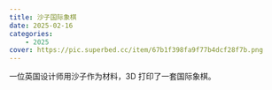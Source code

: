 ```yaml
---
title: 沙子国际象棋
date: 2025-02-16
categories: 
    - 2025
cover: https://pic.superbed.cc/item/67b1f398fa9f77b4dcf28f7b.png
---
```



一位英国设计师用沙子作为材料，3D 打印了一套国际象棋。
